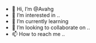 - 👋 Hi, I’m @Avahg 
- 👀 I’m interested in ..
- 🌱 I’m currently learning 
- 💞️ I’m looking to collaborate on ..
- 📫 How to reach me ..

<!---
Avahg/Avahg is a ✨ special ✨ repository because its `README.md` (this file) appears on your GitHub profile.
You can click the Preview link to take a look at your changes.
--->
